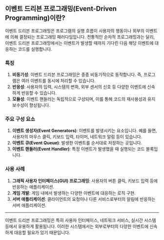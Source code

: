 ## 이벤트 드리븐 프로그래밍(Event-Driven Programming)이란?

이벤트 드리븐 프로그래밍은 프로그램의 실행 흐름이 사용자의 행동이나 외부의 이벤트에 의해 결정되는 프로그래밍 패러다임입니다. 전통적인 순차적 프로그래밍과는 달리, 이벤트 드리븐 프로그래밍에서는 이벤트가 발생할 때까지 기다린 다음 해당 이벤트에 대응하는 코드를 실행합니다.

### 특징

1. **비동기성**: 이벤트 드리븐 프로그래밍은 종종 비동기적으로 동작합니다. 즉, 프로그램은 여러 이벤트를 동시에 처리할 수 있습니다.
2. **반응성**: 사용자의 입력, 시스템의 변화, 외부 센서의 신호 등 다양한 이벤트에 신속하게 반응할 수 있습니다.
3. **모듈성**: 이벤트 핸들러는 독립적으로 구성되며, 이를 통해 코드의 재사용성과 유지 보수성이 향상됩니다.

### 주요 구성 요소

1. **이벤트 생성자(Event Generators)**: 이벤트를 발생시키는 요소입니다. 예를 들면, 사용자의 마우스 클릭, 키보드 입력, 타이머, 네트워크 알림 등이 있습니다.
2. **이벤트 큐(Event Queue)**: 발생한 이벤트를 순서대로 저장하는 곳입니다.
3. **이벤트 핸들러(Event Handler)**: 특정 이벤트가 발생했을 때 실행되는 코드 블록입니다.

### 사용 사례

1. **그래픽 사용자 인터페이스(GUI) 프로그래밍**: 사용자의 버튼 클릭, 키보드 입력 등에 반응하는 애플리케이션.
2. **게임 개발**: 게임 내에서 발생하는 다양한 이벤트에 대응하는 로직 구현.
3. **서버 애플리케이션**: 클라이언트의 요청이나 다른 서비스로부터의 알림에 반응하는 서버 애플리케이션.

----

이벤트 드리븐 프로그래밍은 특히 사용자 인터페이스, 네트워크 서비스, 실시간 시스템 등에서 유용하게 활용됩니다. 이러한 시스템에서는 외부로부터의 다양한 이벤트에 신속하게 대응할 필요가 있기 때문입니다.
